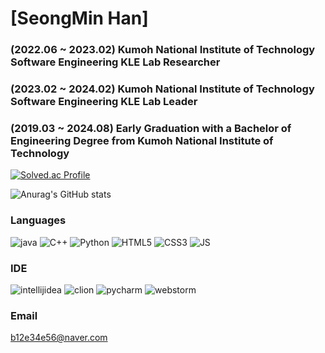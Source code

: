 # [SeongMin Han]
### (2022.06 ~ 2023.02) Kumoh National Institute of Technology Software Engineering KLE Lab Researcher
### (2023.02 ~ 2024.02) Kumoh National Institute of Technology Software Engineering KLE Lab Leader
### (2019.03 ~ 2024.08) Early Graduation with a Bachelor of Engineering Degree from Kumoh National Institute of Technology

[![Solved.ac Profile](http://mazassumnida.wtf/api/v2/generate_badge?boj=b12e34e56)](https://solved.ac/b12e34e56/)

![Anurag's GitHub stats](https://github-readme-stats.vercel.app/api?username=winteeeee&show_icons=true&theme=radical)

### Languages
![java](https://img.shields.io/badge/java-007396.svg?&style=for-the-badge&logo=java&logoColor=white)
![C++](https://img.shields.io/badge/C++-00599C.svg?&style=for-the-badge&logo=cplusplus&logoColor=white)
![Python](https://img.shields.io/badge/Python-3776AB.svg?&style=for-the-badge&logo=Python&logoColor=white)
![HTML5](https://img.shields.io/badge/HTML-E34F26.svg?&style=for-the-badge&logo=html5&logoColor=white)
![CSS3](https://img.shields.io/badge/CSS-1572B6.svg?&style=for-the-badge&logo=css3&logoColor=white)
![JS](https://img.shields.io/badge/JS-F7DF1E.svg?&style=for-the-badge&logo=javascript&logoColor=white)

### IDE
![intellijidea](https://img.shields.io/badge/IntelliJ-000000.svg?&style=for-the-badge&logo=intellijidea&logoColor=white)
![clion](https://img.shields.io/badge/CLion-000000.svg?&style=for-the-badge&logo=clion&logoColor=white)
![pycharm](https://img.shields.io/badge/PyCharm-000000.svg?&style=for-the-badge&logo=pycharm&logoColor=white)
![webstorm](https://img.shields.io/badge/WebStorm-000000.svg?&style=for-the-badge&logo=webstorm&logoColor=white)

### Email
b12e34e56@naver.com
